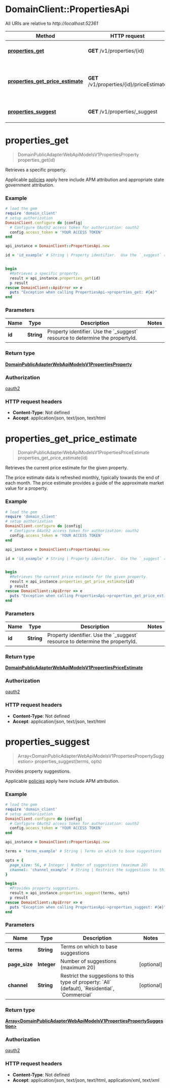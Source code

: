 # DomainClient::PropertiesApi

All URIs are relative to *http://localhost:52361*

Method | HTTP request | Description
------------- | ------------- | -------------
[**properties_get**](PropertiesApi.md#properties_get) | **GET** /v1/properties/{id} | Retrieves a specific property.
[**properties_get_price_estimate**](PropertiesApi.md#properties_get_price_estimate) | **GET** /v1/properties/{id}/priceEstimate | Retrieves the current price estimate for the given property.
[**properties_suggest**](PropertiesApi.md#properties_suggest) | **GET** /v1/properties/_suggest | Provides property suggestions.


# **properties_get**
> DomainPublicAdapterWebApiModelsV1PropertiesProperty properties_get(id)

Retrieves a specific property.

Applicable [policies](/docs/support/policies) apply here include APM attribution and appropriate state government attribution.

### Example
```ruby
# load the gem
require 'domain_client'
# setup authorization
DomainClient.configure do |config|
  # Configure OAuth2 access token for authorization: oauth2
  config.access_token = 'YOUR ACCESS TOKEN'
end

api_instance = DomainClient::PropertiesApi.new

id = 'id_example' # String | Property identifier.  Use the `_suggest` resource to determine the propertyId.


begin
  #Retrieves a specific property.
  result = api_instance.properties_get(id)
  p result
rescue DomainClient::ApiError => e
  puts "Exception when calling PropertiesApi->properties_get: #{e}"
end
```

### Parameters

Name | Type | Description  | Notes
------------- | ------------- | ------------- | -------------
 **id** | **String**| Property identifier.  Use the &#x60;_suggest&#x60; resource to determine the propertyId. | 

### Return type

[**DomainPublicAdapterWebApiModelsV1PropertiesProperty**](DomainPublicAdapterWebApiModelsV1PropertiesProperty.md)

### Authorization

[oauth2](../README.md#oauth2)

### HTTP request headers

 - **Content-Type**: Not defined
 - **Accept**: application/json, text/json, text/html



# **properties_get_price_estimate**
> DomainPublicAdapterWebApiModelsV1PropertiesPriceEstimate properties_get_price_estimate(id)

Retrieves the current price estimate for the given property.

The price estimate data is refreshed monthly, typically towards the end of each month.    The price estimate provides a guide of the approximate market value for a property.

### Example
```ruby
# load the gem
require 'domain_client'
# setup authorization
DomainClient.configure do |config|
  # Configure OAuth2 access token for authorization: oauth2
  config.access_token = 'YOUR ACCESS TOKEN'
end

api_instance = DomainClient::PropertiesApi.new

id = 'id_example' # String | Property identifier.  Use the `_suggest` resource to determine the propertyId.


begin
  #Retrieves the current price estimate for the given property.
  result = api_instance.properties_get_price_estimate(id)
  p result
rescue DomainClient::ApiError => e
  puts "Exception when calling PropertiesApi->properties_get_price_estimate: #{e}"
end
```

### Parameters

Name | Type | Description  | Notes
------------- | ------------- | ------------- | -------------
 **id** | **String**| Property identifier.  Use the &#x60;_suggest&#x60; resource to determine the propertyId. | 

### Return type

[**DomainPublicAdapterWebApiModelsV1PropertiesPriceEstimate**](DomainPublicAdapterWebApiModelsV1PropertiesPriceEstimate.md)

### Authorization

[oauth2](../README.md#oauth2)

### HTTP request headers

 - **Content-Type**: Not defined
 - **Accept**: application/json, text/json, text/html



# **properties_suggest**
> Array&lt;DomainPublicAdapterWebApiModelsV1PropertiesPropertySuggestion&gt; properties_suggest(terms, opts)

Provides property suggestions.

Applicable [policies](/docs/support/policies) apply here include APM attribution.

### Example
```ruby
# load the gem
require 'domain_client'
# setup authorization
DomainClient.configure do |config|
  # Configure OAuth2 access token for authorization: oauth2
  config.access_token = 'YOUR ACCESS TOKEN'
end

api_instance = DomainClient::PropertiesApi.new

terms = 'terms_example' # String | Terms on which to base suggestions

opts = { 
  page_size: 56, # Integer | Number of suggestions (maximum 20)
  channel: 'channel_example' # String | Restrict the suggestions to this type of property: `All` (default), `Residential`, `Commercial`
}

begin
  #Provides property suggestions.
  result = api_instance.properties_suggest(terms, opts)
  p result
rescue DomainClient::ApiError => e
  puts "Exception when calling PropertiesApi->properties_suggest: #{e}"
end
```

### Parameters

Name | Type | Description  | Notes
------------- | ------------- | ------------- | -------------
 **terms** | **String**| Terms on which to base suggestions | 
 **page_size** | **Integer**| Number of suggestions (maximum 20) | [optional] 
 **channel** | **String**| Restrict the suggestions to this type of property: &#x60;All&#x60; (default), &#x60;Residential&#x60;, &#x60;Commercial&#x60; | [optional] 

### Return type

[**Array&lt;DomainPublicAdapterWebApiModelsV1PropertiesPropertySuggestion&gt;**](DomainPublicAdapterWebApiModelsV1PropertiesPropertySuggestion.md)

### Authorization

[oauth2](../README.md#oauth2)

### HTTP request headers

 - **Content-Type**: Not defined
 - **Accept**: application/json, text/json, text/html, application/xml, text/xml



